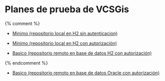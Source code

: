 # Planes de prueba de VCSGis 

{% comment %}

* [Minimo (repositorio local en H2 sin autenticacion)](planVC00PLAN000.md)
 
* [Minimo (repositorio local en H2 con autorización)](planVC00PLAN001.md)

* [Basico (repositorio remoto en base de datos H2 con autorización)](planVC00PLAN002.md)

{% endcomment %}

* [Basico (repositorio remoto en base de datos Oracle con autorización)](planVC00PLAN003.md)



